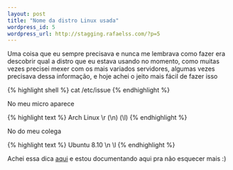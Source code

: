 ```yaml
--- 
layout: post
title: "Nome da distro Linux usada"
wordpress_id: 5
wordpress_url: http://stagging.rafaelss.com/?p=5
---
```

<p>
  Uma coisa que eu sempre precisava e nunca me lembrava como fazer era descobrir qual a distro que eu
  estava usando no momento, como muitas vezes precisei mexer com os mais variados servidores, algumas
  vezes precisava dessa informação, e hoje achei o jeito mais fácil de fazer isso
</p>

{% highlight shell %}
cat /etc/issue
{% endhighlight %}

<p>No meu micro aparece</p>

{% highlight text %}
Arch Linux \r  (\n) (\l)
{% endhighlight %}

<p>No do meu colega</p>

{% highlight text %}
Ubuntu 8.10 \n \l
{% endhighlight %}

<p>
  Achei essa dica <a href="http://drlinux.wordpress.com/2007/09/15/como-descobrir-a-distribuicao-linux-que-estamos-usando/">aqui</a>
  e estou documentando aqui pra não esquecer mais :)
</p>
